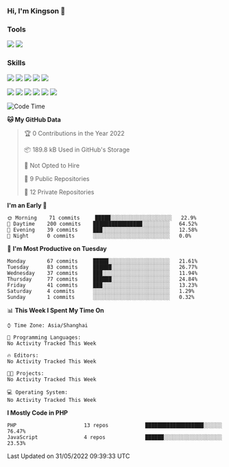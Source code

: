 ### Hi, I'm Kingson 👋

<!--
**Kingson-Zhang/Kingson-Zhang** is a ✨ _special_ ✨ repository because its `README.md` (this file) appears on your GitHub profile.

Here are some ideas to get you started:

- 🔭 I’m currently working on ...
- 🌱 I’m currently learning ...
- 👯 I’m looking to collaborate on ...
- 🤔 I’m looking for help with ...
- 💬 Ask me about ...
- 📫 How to reach me: ...
- 😄 Pronouns: ...
- ⚡ Fun fact: ...
-->

### Tools

[![](https://img.shields.io/badge/-POSTMAN-1D272B?style=flat-square&logo=POSTMAN&logoColor=FB6A3F)](https://www.postman.com/)
[![](https://img.shields.io/badge/-JETBRAINS-27282C?style=flat-square&logo=jetbrains&logoColor=080809)](https://www.jetbrains.com/)

### Skills

[![](https://img.shields.io/badge/-PHP-787BB2?style=flat-square&logo=PHP&logoColor=000000)](https://www.php.net/)
[![](https://img.shields.io/badge/-JavaScript-F7DF1E?style=flat-square&logo=JavaScript&logoColor=ffffff)](http://www.ecmascript.org/)
[![](https://img.shields.io/badge/-Markdown-black?style=flat-square&logo=markdown&logoColor=ffffff)](https://www.markdownguide.org/)
[![](https://img.shields.io/badge/-Python-2C5376?style=flat-square&logo=python&logoColor=FFFFFF)](https://www.python.org/)
[![](https://img.shields.io/badge/-TypeScript-3B78C4?style=flat-square&logo=typescript&logoColor=ffffff)](https://www.typescriptlang.org/)

[![](https://img.shields.io/badge/-Docker-2496ED?style=flat-square&logo=docker&logoColor=ffffff)](https://www.docker.com/)
[![](https://img.shields.io/badge/-Kubernetes-326CE5?style=flat-square&logo=kubernetes&logoColor=ffffff)](https://kubernetes.io/)
[![](https://img.shields.io/badge/-NGINX-269539?style=flat-square&logo=nginx&logoColor=ffffff)](https://nginx.org/)
[![](https://img.shields.io/badge/-GitHub%20Actions-2088FF?style=flat-square&logo=github-actions&logoColor=ffffff)](https://github.com/features/actions)
[![](https://img.shields.io/badge/-Linux-Fcc624?style=flat-square&logo=linux&logoColor=ffffff)](https://www.linux.org/)
[![](https://img.shields.io/badge/-MySQL-00000F?style=flat-square&logo=mysql&logoColor=white)](https://www.mysql.com/)

<!--START_SECTION:waka-->
![Code Time](http://img.shields.io/badge/Code%20Time-0%20secs-blue)

**🐱 My GitHub Data** 

> 🏆 0 Contributions in the Year 2022
 > 
> 📦 189.8 kB Used in GitHub's Storage 
 > 
> 🚫 Not Opted to Hire
 > 
> 📜 9 Public Repositories 
 > 
> 🔑 12 Private Repositories  
 > 
**I'm an Early 🐤** 

```text
🌞 Morning    71 commits     █████░░░░░░░░░░░░░░░░░░░░   22.9% 
🌆 Daytime    200 commits    ████████████████░░░░░░░░░   64.52% 
🌃 Evening    39 commits     ███░░░░░░░░░░░░░░░░░░░░░░   12.58% 
🌙 Night      0 commits      ░░░░░░░░░░░░░░░░░░░░░░░░░   0.0%

```
📅 **I'm Most Productive on Tuesday** 

```text
Monday       67 commits     █████░░░░░░░░░░░░░░░░░░░░   21.61% 
Tuesday      83 commits     ██████░░░░░░░░░░░░░░░░░░░   26.77% 
Wednesday    37 commits     ███░░░░░░░░░░░░░░░░░░░░░░   11.94% 
Thursday     77 commits     ██████░░░░░░░░░░░░░░░░░░░   24.84% 
Friday       41 commits     ███░░░░░░░░░░░░░░░░░░░░░░   13.23% 
Saturday     4 commits      ░░░░░░░░░░░░░░░░░░░░░░░░░   1.29% 
Sunday       1 commits      ░░░░░░░░░░░░░░░░░░░░░░░░░   0.32%

```


📊 **This Week I Spent My Time On** 

```text
⌚︎ Time Zone: Asia/Shanghai

💬 Programming Languages: 
No Activity Tracked This Week

🔥 Editors: 
No Activity Tracked This Week

🐱‍💻 Projects: 
No Activity Tracked This Week

💻 Operating System: 
No Activity Tracked This Week

```

**I Mostly Code in PHP** 

```text
PHP                      13 repos            ███████████████████░░░░░░   76.47% 
JavaScript               4 repos             ██████░░░░░░░░░░░░░░░░░░░   23.53%

```



 Last Updated on 31/05/2022 09:39:33 UTC
<!--END_SECTION:waka-->
